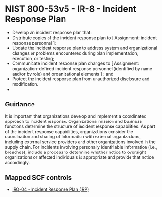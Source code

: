 # NIST 800-53v5 - IR-8 - Incident Response Plan
- Develop an incident response plan that:
- Distribute copies of the incident response plan to \[ Assignment: incident response personnel \];
- Update the incident response plan to address system and organizational changes or problems encountered during plan implementation, execution, or testing;
- Communicate incident response plan changes to \[ Assignment: organization-defined incident response personnel (identified by name and/or by role) and organizational elements \] ; and
- Protect the incident response plan from unauthorized disclosure and modification.
- 
## Guidance
It is important that organizations develop and implement a coordinated approach to incident response. Organizational mission and business functions determine the structure of incident response capabilities. As part of the incident response capabilities, organizations consider the coordination and sharing of information with external organizations, including external service providers and other organizations involved in the supply chain. For incidents involving personally identifiable information (i.e., breaches), include a process to determine whether notice to oversight organizations or affected individuals is appropriate and provide that notice accordingly.
## Mapped SCF controls
- [IRO-04 - Incident Response Plan (IRP)](../scf/iro-04-incidentresponseplanirp.md)